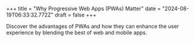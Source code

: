 +++
title = "Why Progressive Web Apps (PWAs) Matter"
date = "2024-08-19T06:33:32.772Z"
draft = false
+++

  Discover the advantages of PWAs and how they can enhance the user experience by blending the best of web and mobile apps.
        